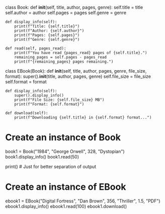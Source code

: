 class Book:
    def __init__(self, title, author, pages, genre):
        self.title = title
        self.author = author
        self.pages = pages
        self.genre = genre

    def display_info(self):
        print(f"Title: {self.title}")
        print(f"Author: {self.author}")
        print(f"Pages: {self.pages}")
        print(f"Genre: {self.genre}")

    def read(self, pages_read):
        print(f"You have read {pages_read} pages of {self.title}.")
        remaining_pages = self.pages - pages_read
        print(f"{remaining_pages} pages remaining.")

class EBook(Book):
    def __init__(self, title, author, pages, genre, file_size, format):
        super().__init__(title, author, pages, genre)
        self.file_size = file_size
        self.format = format

    def display_info(self):
        super().display_info()
        print(f"File Size: {self.file_size} MB")
        print(f"Format: {self.format}")

    def download(self):
        print(f"Downloading {self.title} in {self.format} format...")

# Create an instance of Book
book1 = Book("1984", "George Orwell", 328, "Dystopian")
book1.display_info()
book1.read(50)

print()  # Just for better separation of output

# Create an instance of EBook
ebook1 = EBook("Digital Fortress", "Dan Brown", 356, "Thriller", 1.5, "PDF")
ebook1.display_info()
ebook1.read(100)
ebook1.download() 

 
